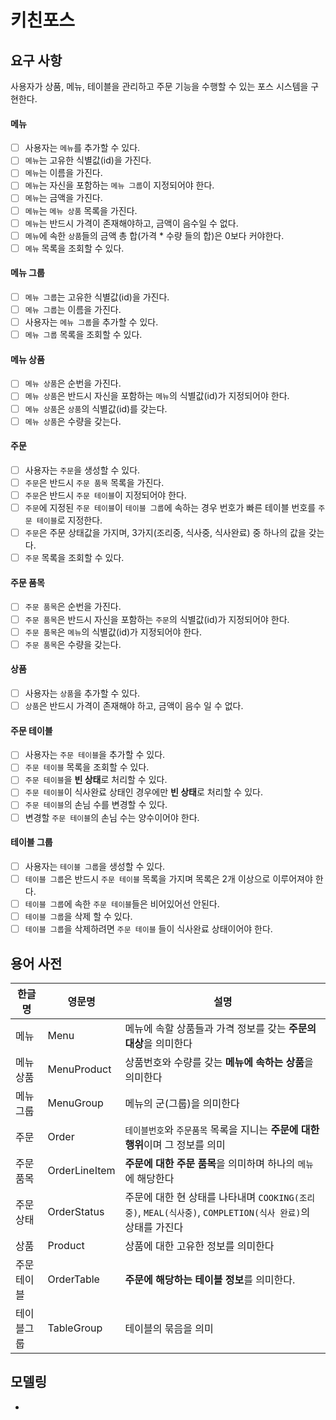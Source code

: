 # 키친포스

## 요구 사항

사용자가 상품, 메뉴, 테이블을 관리하고 주문 기능을 수행할 수 있는 포스 시스템을 구현한다.

#### 메뉴
- [ ] 사용자는 `메뉴`를 추가할 수 있다.
- [ ] `메뉴`는 고유한 식별값(id)을 가진다.
- [ ] `메뉴`는 이름을 가진다.
- [ ] `메뉴`는 자신을 포함하는 `메뉴 그룹`이 지정되어야 한다.
- [ ] `메뉴`는 금액을 가진다.
- [ ] `메뉴`는 `메뉴 상품` 목록을 가진다.
- [ ] `메뉴`는 반드시 가격이 존재해야하고, 금액이 음수일 수 없다.
- [ ] `메뉴`에 속한 `상품`들의 금액 총 합(가격 * 수량 들의 합)은 0보다 커야한다.
- [ ] `메뉴` 목록을 조회할 수 있다.

#### 메뉴 그룹
- [ ] `메뉴 그룹`는 고유한 식별값(id)을 가진다.
- [ ] `메뉴 그룹`는 이름을 가진다.
- [ ] 사용자는 `메뉴 그룹`을 추가할 수 있다.
- [ ] `메뉴 그룹` 목록을 조회할 수 있다.

#### 메뉴 상품
- [ ] `메뉴 상품`은 순번을 가진다.
- [ ] `메뉴 상품`은 반드시 자신을 포함하는 `메뉴`의 식별값(id)가 지정되어야 한다.
- [ ] `메뉴 상품`은 `상품`의 식별값(id)를 갖는다.
- [ ] `메뉴 상품`은 수량을 갖는다.

#### 주문
- [ ] 사용자는 `주문`을 생성할 수 있다.
- [ ] `주문`은 반드시 `주문 품목` 목록을 가진다.
- [ ] `주문`은 반드시 `주문 테이블`이 지정되어야 한다.
- [ ] `주문`에 지정된 `주문 테이블`이 `테이블 그룹`에 속하는 경우 번호가 빠른 테이블 번호를 `주문 테이블`로 지정한다.
- [ ] `주문`은 주문 상태값을 가지며, 3가지(조리중, 식사중, 식사완료) 중 하나의 값을 갖는다.
- [ ] `주문` 목록을 조회할 수 있다.

#### 주문 품목
- [ ] `주문 품목`은 순번을 가진다.
- [ ] `주문 품목`은 반드시 자신을 포함하는 `주문`의 식별값(id)가 지정되어야 한다.
- [ ] `주문 품목`은 `메뉴`의 식별값(id)가 지정되어야 한다.
- [ ] `주문 품목`은 수량을 갖는다.

#### 상품
- [ ] 사용자는 `상품`을 추가할 수 있다.
- [ ] `상품`은 반드시 가격이 존재해야 하고, 금액이 음수 일 수 없다.

#### 주문 테이블
- [ ] 사용자는 `주문 테이블`을 추가할 수 있다.
- [ ] `주문 테이블` 목록을 조회할 수 있다.
- [ ] `주문 테이블`을 **빈 상태**로 처리할 수 있다.
- [ ] `주문 테이블`이 식사완료 상태인 경우에만 **빈 상태**로 처리할 수 있다.
- [ ] `주문 테이블`의 손님 수를 변경할 수 있다.
- [ ] 변경할 `주문 테이블`의 손님 수는 양수이어야 한다.

#### 테이블 그룹
- [ ] 사용자는 `테이블 그룹`을 생성할 수 있다.
- [ ] `테이블 그룹`은 반드시 `주문 테이블` 목록을 가지며 목록은 2개 이상으로 이루어져야 한다.
- [ ] `테이블 그룹`에 속한 `주문 테이블`들은 비어있어선 안된다.
- [ ] `테이블 그룹`을 삭제 할 수 있다.
- [ ] `테이블 그룹`을 삭제하려면 `주문 테이블` 들이 식사완료 상태이어야 한다.

## 용어 사전

| 한글명 | 영문명 | 설명 |
| --- | --- | --- |
| 메뉴 | Menu | 메뉴에 속할 상품들과 가격 정보를 갖는 **주문의 대상**을 의미한다 |
| 메뉴상품 | MenuProduct | 상품번호와 수량를 갖는 **메뉴에 속하는 상품**을 의미한다 |
| 메뉴그룹 | MenuGroup | 메뉴의 군(그룹)을 의미한다 |
| 주문 | Order | `테이블번호`와 `주문품목` 목록을 지니는 **주문에 대한 행위**이며 그 정보를 의미 |
| 주문품목 | OrderLineItem | **주문에 대한 주문 품목**을 의미하며 하나의 `메뉴`에 해당한다 |
| 주문상태 |OrderStatus | 주문에 대한 현 상태를 나타내며 `COOKING(조리중)`, `MEAL(식사중)`, `COMPLETION(식사 완료)`의 상태를 가진다 |
| 상품 | Product | 상품에 대한 고유한 정보를 의미한다 |
| 주문테이블| OrderTable| **주문에 해당하는  테이블 정보**를 의미한다. |
| 테이블그룹| TableGroup | 테이블의 묶음을 의미 |

## 모델링

- 
